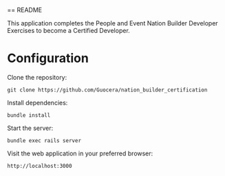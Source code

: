 == README

This application completes the People and Event Nation Builder Developer Exercises to become a Certified Developer.

# Configuration

Clone the repository:

`git clone https://github.com/Guocera/nation_builder_certification`

Install dependencies:

`bundle install`

Start the server:

`bundle exec rails server`

Visit the web application in your preferred browser:

`http://localhost:3000`